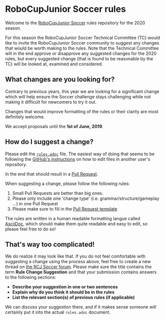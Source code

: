 # RoboCupJunior Soccer rules

Welcome to the [RoboCupJunior Soccer](https://junior.robocup.org/) rules
repository for the 2020 season.

For this season the RoboCupJunior Soccer Technical Committee (TC) would like to
invite the RoboCupJunior Soccer community to suggest any changes that would be
worth making to the rules. Note that the Technical Committee will in the end
approve or disapprove any suggested changes for the 2020 rules, but every
suggested change (that is found to be reasonable by the TC) will be looked at,
examined and considered.

## What changes are you looking for?

Contrary to previous years, this year we are looking for a significant change
which will help ensure the Soccer challenge stays challenging while not making
it difficult for newcomers to try it out.

Changes that would improve formatting of the rules or their clarity are most
definitely welcome.

We accept proposals until the **1st of June, 2019**.

## How do I suggest a change?

Please edit the [`rules.adoc`](rules.adoc) file. The easiest way of doing that
seems to be following the [GitHub's instructions](https://help.github.com/articles/editing-files-in-another-user-s-repository/)
on how to edit files in another user's repository.

In the end that should
result in a [Pull Request](https://help.github.com/articles/creating-a-pull-request/).

When suggesting a change, please follow the following rules:

1. Small Pull Requests are better than big ones.
2. Please only include one 'change type' (i.e. grammar/structure/gameplay ...)
   in one Pull Request
3. Please make sure to fill in the [Pull Request template](PULL_REQUEST_TEMPLATE.md)

The rules are written in a human readable formatting langue called
[AsciiDoc](https://asciidoctor.org/docs/asciidoc-writers-guide/), which should
make them quite readable and easy to edit, so please feel free to do so!

## That's way too complicated!

We do realize it may look like that. If you do not feel comfortable with
suggesting a change using the process above, feel free to create a new thread
on [the RCJ Soccer forum](https://junior.forum.robocup.org/c/robocupjunior-soccer).
Please make sure the title contains the term **Rule Change Suggestion** and
that your submission contains answers to the following sections:

- **Describe your suggestion in one or two sentences**
- **Explain why do you think it should be in the rules**
- **List the relevant section(s) of previous rules (if applicable)**


We can discuss your suggestion there, and if it makes sense someone will
certainly put it into the actual `rules.adoc` document.
